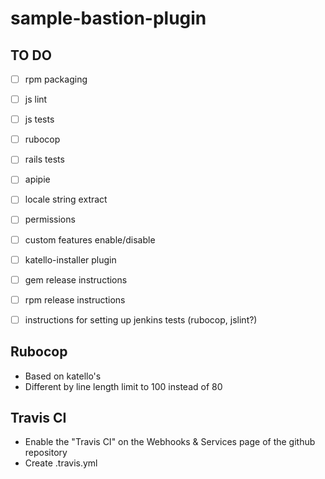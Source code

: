 # sample-bastion-plugin

## TO DO
- [ ] rpm packaging
- [ ] js lint
- [ ] js tests
- [ ] rubocop
- [ ] rails tests
- [ ] apipie
- [ ] locale string extract
- [ ] permissions
- [ ] custom features enable/disable
- [ ] katello-installer plugin
- [ ] gem release instructions
- [ ] rpm release instructions
- [ ] instructions for setting up jenkins tests (rubocop, jslint?)


## Rubocop
  + Based on katello's
  + Different by line length limit to 100 instead of 80

## Travis CI
  + Enable the "Travis CI" on the Webhooks & Services page of the github repository
  + Create .travis.yml